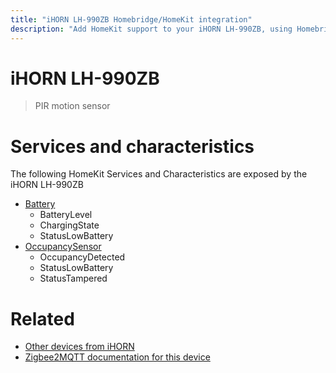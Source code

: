 ```yaml
---
title: "iHORN LH-990ZB Homebridge/HomeKit integration"
description: "Add HomeKit support to your iHORN LH-990ZB, using Homebridge, Zigbee2MQTT and homebridge-z2m."
---
```

<!---
This file has been GENERATED using src/docgen/docgen.ts
DO NOT EDIT THIS FILE MANUALLY!
-->
# iHORN LH-990ZB
> PIR motion sensor


# Services and characteristics
The following HomeKit Services and Characteristics are exposed by
the iHORN LH-990ZB

* [Battery](../../battery.md)
  * BatteryLevel
  * ChargingState
  * StatusLowBattery
* [OccupancySensor](../../sensors.md)
  * OccupancyDetected
  * StatusLowBattery
  * StatusTampered


# Related
* [Other devices from iHORN](../index.md#ihorn)
* [Zigbee2MQTT documentation for this device](https://www.zigbee2mqtt.io/devices/LH-990ZB.html)